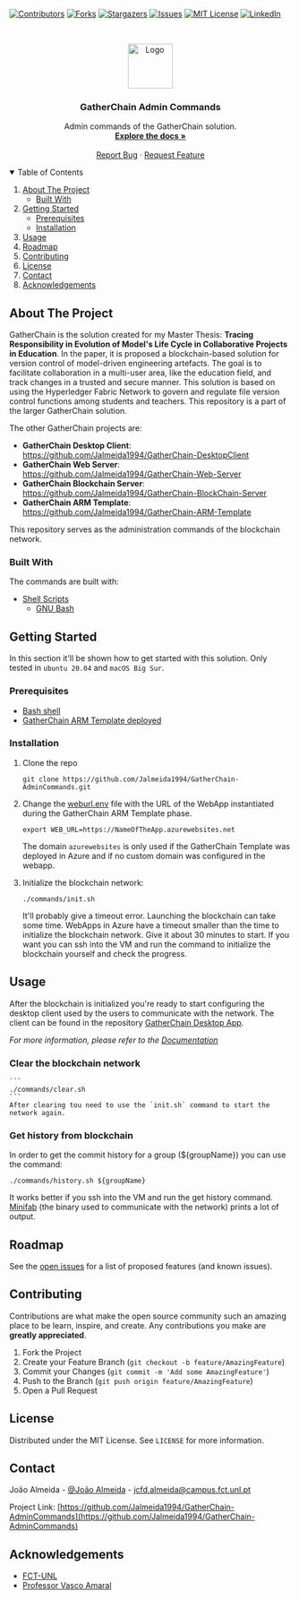 <!--
*** Thanks for checking out the Best-README-Template. If you have a suggestion
*** that would make this better, please fork the repo and create a pull request
*** or simply open an issue with the tag "enhancement".
*** Thanks again! Now go create something AMAZING! :D
-->



<!-- PROJECT SHIELDS -->
<!--
*** I'm using markdown "reference style" links for readability.
*** Reference links are enclosed in brackets [ ] instead of parentheses ( ).
*** See the bottom of this document for the declaration of the reference variables
*** for contributors-url, forks-url, etc. This is an optional, concise syntax you may use.
*** https://www.markdownguide.org/basic-syntax/#reference-style-links
-->
[![Contributors][contributors-shield]][contributors-url]
[![Forks][forks-shield]][forks-url]
[![Stargazers][stars-shield]][stars-url]
[![Issues][issues-shield]][issues-url]
[![MIT License][license-shield]][license-url]
[![LinkedIn][linkedin-shield]][linkedin-url]



<!-- PROJECT LOGO -->
<br />
<p align="center">
  <a href="https://github.com/Jalmeida1994/GatherChain-AdminCommands">
    <img src="images/logo.png" alt="Logo" width="80" height="80">
  </a>

  <h3 align="center">GatherChain Admin Commands</h3>

  <p align="center">
    Admin commands of the GatherChain solution.
    <br />
    <a href="https://github.com/Jalmeida1994/GatherChain-AdminCommands/README.md"><strong>Explore the docs »</strong></a>
    <br />
    <br />
    <a href="https://github.com/Jalmeida1994/GatherChain-AdminCommands/issues">Report Bug</a>
    ·
    <a href="https://github.com/Jalmeida1994/GatherChain-AdminCommands/issues">Request Feature</a>
  </p>
</p>



<!-- TABLE OF CONTENTS -->
<details open="open">
  <summary>Table of Contents</summary>
  <ol>
    <li>
      <a href="#about-the-project">About The Project</a>
      <ul>
        <li><a href="#built-with">Built With</a></li>
      </ul>
    </li>
    <li>
      <a href="#getting-started">Getting Started</a>
      <ul>
        <li><a href="#prerequisites">Prerequisites</a></li>
        <li><a href="#installation">Installation</a></li>
      </ul>
    </li>
    <li><a href="#usage">Usage</a></li>
    <li><a href="#roadmap">Roadmap</a></li>
    <li><a href="#contributing">Contributing</a></li>
    <li><a href="#license">License</a></li>
    <li><a href="#contact">Contact</a></li>
    <li><a href="#acknowledgements">Acknowledgements</a></li>
  </ol>
</details>



<!-- ABOUT THE PROJECT -->
## About The Project

GatherChain is the solution created for my Master Thesis: __Tracing Responsibility in Evolution of Model's Life Cycle in Collaborative Projects in Education__.
In the paper, it is proposed a blockchain-based solution for version control of model-driven engineering artefacts.  The goal is to facilitate collaboration in a multi-user area, like the education field, and track changes in a trusted and secure manner. This solution is based on using the Hyperledger Fabric Network to govern and regulate file version control functions among students and teachers.
This repository is a part of the larger GatherChain solution.

The other GatherChain projects are:
* __GatherChain Desktop Client__: https://github.com/Jalmeida1994/GatherChain-DesktopClient
* __GatherChain Web Server__: https://github.com/Jalmeida1994/GatherChain-Web-Server
* __GatherChain Blockchain Server__: https://github.com/Jalmeida1994/GatherChain-BlockChain-Server
* __GatherChain ARM Template__: https://github.com/Jalmeida1994/GatherChain-ARM-Template

This repository serves as the administration commands of the blockchain network.

### Built With

The commands are built with:
* [Shell Scripts](https://www.shellscript.sh)
    * [GNU Bash](https://www.gnu.org/software/bash/)


<!-- GETTING STARTED -->
## Getting Started

In this section it'll be shown how to get started with this solution. Only tested in `ubuntu 20.04` and `macOS Big Sur`.
### Prerequisites

* [Bash shell](https://www.gnu.org/software/bash/)
* [GatherChain ARM Template deployed](https://github.com/Jalmeida1994/GatherChain-ARM-Template)

### Installation


1. Clone the repo
   ```
   git clone https://github.com/Jalmeida1994/GatherChain-AdminCommands.git
   ```
2. Change the [weburl.env](https://github.com/Jalmeida1994/GatherChain-AdminCommands/blob/master/.weburl.env) file with the URL of the WebApp instantiated during the GatherChain ARM Template phase.
    ```
    export WEB_URL=https://NameOfTheApp.azurewebsites.net
    ```
    The domain `azurewebsites` is only used if the GatherChain Template was deployed in Azure and if no custom domain was configured in the webapp.

3. Initialize the blockchain network:
    ```
    ./commands/init.sh 
    ```
    It'll probably give a timeout error. Launching the blockchain can take some time. WebApps in Azure have a timeout smaller than the time to initialize the blockchain network. Give it about 30 minutes to start. If you want you can ssh into the VM and run the command to initialize the blockchain yourself and check the progress.
   

<!-- USAGE EXAMPLES -->
## Usage

After the blockchain is initialized you're ready to start configuring the desktop client used by the users to communicate with the network. The client can be found in the repository [GatherChain Desktop App](https://github.com/Jalmeida1994/GatherChain-DesktopClient).

_For more information, please refer to the [Documentation](https://github.com/Jalmeida1994/GatherChain-DesktopClient/blob/master/README.md)_


<!-- USAGE EXAMPLES -->
### Clear the blockchain network

    ```
    ./commands/clear.sh
    ```   
    After clearing tou need to use the `init.sh` command to start the network again.

### Get history from blockchain

In order to get the commit history for a group (${groupName}) you can use the command:
```
./commands/history.sh ${groupName}
```
It works better if you ssh into the VM and run the get history command. [Minifab](https://github.com/hyperledger-labs/minifabric) (the binary used to communicate with the network) prints a lot of output.


<!-- ROADMAP -->
## Roadmap

See the [open issues](https://github.com/Jalmeida1994/GatherChain-AdminCommands/issues) for a list of proposed features (and known issues).



<!-- CONTRIBUTING -->
## Contributing

Contributions are what make the open source community such an amazing place to be learn, inspire, and create. Any contributions you make are **greatly appreciated**.

1. Fork the Project
2. Create your Feature Branch (`git checkout -b feature/AmazingFeature`)
3. Commit your Changes (`git commit -m 'Add some AmazingFeature'`)
4. Push to the Branch (`git push origin feature/AmazingFeature`)
5. Open a Pull Request



<!-- LICENSE -->
## License

Distributed under the MIT License. See `LICENSE` for more information.



<!-- CONTACT -->
## Contact

João Almeida - [@João Almeida](https://www.linkedin.com/in/jo%C3%A3o-almeida-525476125/) - jcfd.almeida@campus.fct.unl.pt

Project Link: [https://github.com/Jalmeida1994/GatherChain-AdminCommands](https://github.com/Jalmeida1994/GatherChain-AdminCommands)



<!-- ACKNOWLEDGEMENTS -->
## Acknowledgements
* [FCT-UNL](https://www.fct.unl.pt/)
* [Professor Vasco Amaral](https://docentes.fct.unl.pt/vma/)


<!-- MARKDOWN LINKS & IMAGES -->
<!-- https://www.markdownguide.org/basic-syntax/#reference-style-links -->
[contributors-shield]: https://img.shields.io/github/contributors/Jalmeida1994/GatherChain-AdminCommands.svg?style=for-the-badge
[contributors-url]: https://github.com/Jalmeida1994/GatherChain-AdminCommands/graphs/contributors
[forks-shield]: https://img.shields.io/github/forks/Jalmeida1994/GatherChain-AdminCommands.svg?style=for-the-badge
[forks-url]: https://github.com/Jalmeida1994/GatherChain-AdminCommands/network/members
[stars-shield]: https://img.shields.io/github/stars/Jalmeida1994/GatherChain-AdminCommands.svg?style=for-the-badge
[stars-url]: https://github.com/Jalmeida1994/GatherChain-AdminCommands/stargazers
[issues-shield]: https://img.shields.io/github/issues/Jalmeida1994/GatherChain-AdminCommands.svg?style=for-the-badge
[issues-url]: https://github.com/Jalmeida1994/GatherChain-AdminCommands/issues
[license-shield]: https://img.shields.io/github/license/Jalmeida1994/GatherChain-AdminCommands.svg?style=for-the-badge
[license-url]: https://github.com/Jalmeida1994/GatherChain-AdminCommands/blob/master/LICENSE.txt
[linkedin-shield]: https://img.shields.io/badge/-LinkedIn-black.svg?style=for-the-badge&logo=linkedin&colorB=555
[linkedin-url]: https://www.linkedin.com/in/jo%C3%A3o-almeida-525476125/
[product-screenshot]: images/arm-template.png
